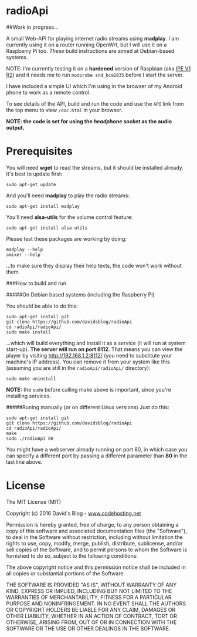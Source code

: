 radioApi
====

##Work in progress...

A small Web-API for playing internet radio streams using **madplay**.  I am currently using it on a router running OpenWrt, but 
I will use it on a Raspberry Pi too.  *These* build instructions are aimed at Debian-based systems.

NOTE: I'm currently testing it on a **hardened** version of Raspbian (aka 
<a href="http://www.andreasgiemza.de/allgemein/ipe-r1-v2/">IPE V1 R2</a>) and it needs me to run ```modprobe snd_bcm2835``` 
before I start the server.

I have included a simple UI which I'm using in the browser of my Android phone to work as a remote control. 

To see details of the API, build and run the code and use the `API` link from the top menu to view `/doc.html` in your browser.

**NOTE: the code is set for using the _headphone socket_ as the audio output.**

Prerequisites
====

You will need **wget** to read the streams, but it should be installed already.  It's best to update first:
```
sudo apt-get update
```

And you'll need **madplay** to play the radio streams:
```
sudo apt-get install madplay
```

You'll need **alsa-utils** for the volume control feature:
```
sudo apt-get install alsa-utils
```

Please test these packages are working by doing:
```
madplay --help
amixer --help
```

...to make sure they display their help texts, the code won't work without them.

###How to build and run

#####On Debian based systems (including the Raspberry Pi)

You should be able to do this:
```
sudo apt-get install git
git clone https://github.com/davidsblog/radioApi
cd radioApi/radioApi/
sudo make install
```

...which will build everything and install it as a service (it will run at system start-up).  **The server will run on port 8112.** That means you can view the player by visiting http://192.168.1.2:8112/ (you need to substitute your machine's IP address). You can remove it from your system like this (assuming you are still in the `radioApi/radioApi/` directory):
```
sudo make uninstall
```

**NOTE:** the `sudo` before calling make above is important, since you're installing services.

#####Runing manually (or on different Linux versions)
Just do this:
```
sudo apt-get install git
git clone https://github.com/davidsblog/radioApi
cd radioApi/radioApi/
make
sudo ./radioApi 80
```

You might have a webserver already running on port 80, in which case you can specify a different port by passing a different parameter than **80** in the last line above.

License
=======

The MIT License (MIT)

Copyright (c) 2016 David's Blog - www.codehosting.net

Permission is hereby granted, free of charge, to any person obtaining a copy of
this software and associated documentation files (the "Software"), to deal in
the Software without restriction, including without limitation the rights to
use, copy, modify, merge, publish, distribute, sublicense, and/or sell copies of
the Software, and to permit persons to whom the Software is furnished to do so,
subject to the following conditions:

The above copyright notice and this permission notice shall be included in all
copies or substantial portions of the Software.

THE SOFTWARE IS PROVIDED "AS IS", WITHOUT WARRANTY OF ANY KIND, EXPRESS OR IMPLIED, INCLUDING BUT NOT LIMITED TO THE WARRANTIES OF MERCHANTABILITY, FITNESS FOR A PARTICULAR PURPOSE AND NONINFRINGEMENT. IN NO EVENT SHALL THE AUTHORS OR
COPYRIGHT HOLDERS BE LIABLE FOR ANY CLAIM, DAMAGES OR OTHER LIABILITY, WHETHER IN AN ACTION OF CONTRACT, TORT OR OTHERWISE, ARISING FROM, OUT OF OR IN CONNECTION WITH THE SOFTWARE OR THE USE OR OTHER DEALINGS IN THE SOFTWARE.
